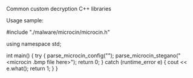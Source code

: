 Common custom decryption C++ libraries

Usage sample:

#include "./malware/microcin/microcin.h"

using namespace std;

int main() {
    try {
        parse_microcin_config("<microcin config path here>");
        parse_microcin_stegano("<microcin .bmp file here>");
        return 0;
    } catch (runtime_error e) {
        cout << e.what();
        return 1;
    }
}
